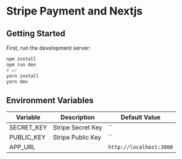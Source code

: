 # Stripe Payment and Nextjs

## Getting Started

First, run the development server:

```bash
npm install
npm run dev
# or
yarn install
yarn dev
```

## Environment Variables

| Variable | Description | Default Value |
|--|--|--|
| SECRET_KEY | Stripe Secret Key | `` |
| PUBLIC_KEY | Stripe Public Key | `` |
| APP_URL |  | `http://localhost:3000` |